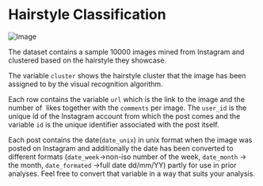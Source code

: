 # Hairstyle Classification
![Image](https://howng.com/wp-content/uploads/2016/10/traditional-hairstyles-e1477039899416.jpg)



The dataset contains a sample 10000 images mined from Instagram 
and clustered based on the hairstyle they showcase.  
 
The variable `cluster`  shows the hairstyle cluster that the image has been assigned to by 
the visual recognition algorithm. 
 
Each row contains the variable `url` which is the link to the image and  the number of ​ likes 
together with the `comments` per image.  The `user_id`  is the unique id of the Instagram account 
from which the post comes and the variable  `id`  is the unique identifier associated with the post 
itself.

Each post contains the date(`date_unix`)  in unix format when the image was posted on 
Instagram and additionally the date has been converted to different formats (`date_week`->non-iso number of the week, `date_month`  -> the month, `date_formated` ->full date dd/mm/YY) partly 
for use in prior analyses. Feel free to convert that variable in a way that suits your analysis. 
 
 
